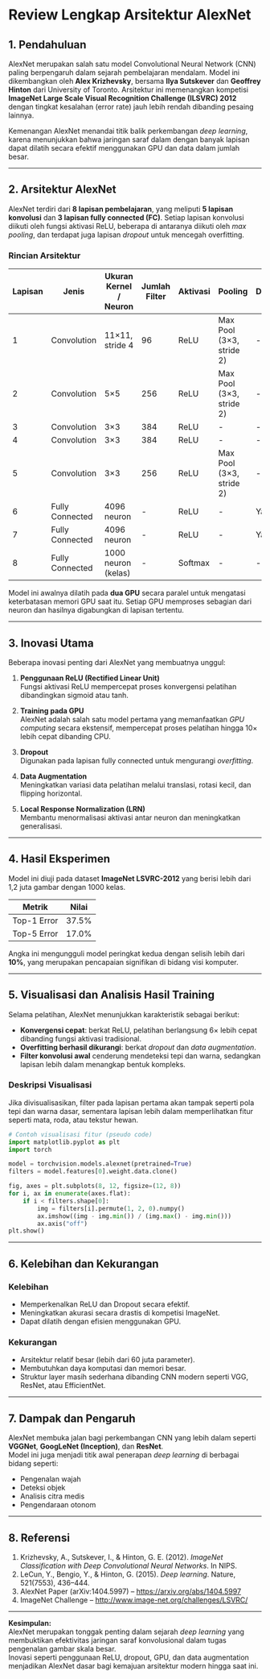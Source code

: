 # Review Lengkap Arsitektur AlexNet

## 1. Pendahuluan

AlexNet merupakan salah satu model Convolutional Neural Network (CNN) paling berpengaruh dalam sejarah pembelajaran mendalam. Model ini dikembangkan oleh **Alex Krizhevsky**, bersama **Ilya Sutskever** dan **Geoffrey Hinton** dari University of Toronto. Arsitektur ini memenangkan kompetisi **ImageNet Large Scale Visual Recognition Challenge (ILSVRC) 2012** dengan tingkat kesalahan (error rate) jauh lebih rendah dibanding pesaing lainnya.

Kemenangan AlexNet menandai titik balik perkembangan *deep learning*, karena menunjukkan bahwa jaringan saraf dalam dengan banyak lapisan dapat dilatih secara efektif menggunakan GPU dan data dalam jumlah besar.

---

## 2. Arsitektur AlexNet

AlexNet terdiri dari **8 lapisan pembelajaran**, yang meliputi **5 lapisan konvolusi** dan **3 lapisan fully connected (FC)**. Setiap lapisan konvolusi diikuti oleh fungsi aktivasi ReLU, beberapa di antaranya diikuti oleh *max pooling*, dan terdapat juga lapisan *dropout* untuk mencegah overfitting.

### Rincian Arsitektur

| Lapisan | Jenis | Ukuran Kernel / Neuron | Jumlah Filter | Aktivasi | Pooling | Dropout |
|----------|-------|------------------------|----------------|------------|----------|----------|
| 1 | Convolution | 11×11, stride 4 | 96 | ReLU | Max Pool (3×3, stride 2) | - |
| 2 | Convolution | 5×5 | 256 | ReLU | Max Pool (3×3, stride 2) | - |
| 3 | Convolution | 3×3 | 384 | ReLU | - | - |
| 4 | Convolution | 3×3 | 384 | ReLU | - | - |
| 5 | Convolution | 3×3 | 256 | ReLU | Max Pool (3×3, stride 2) | - |
| 6 | Fully Connected | 4096 neuron | - | ReLU | - | Ya |
| 7 | Fully Connected | 4096 neuron | - | ReLU | - | Ya |
| 8 | Fully Connected | 1000 neuron (kelas) | - | Softmax | - | - |

Model ini awalnya dilatih pada **dua GPU** secara paralel untuk mengatasi keterbatasan memori GPU saat itu. Setiap GPU memproses sebagian dari neuron dan hasilnya digabungkan di lapisan tertentu.

---

## 3. Inovasi Utama

Beberapa inovasi penting dari AlexNet yang membuatnya unggul:

1. **Penggunaan ReLU (Rectified Linear Unit)**  
   Fungsi aktivasi ReLU mempercepat proses konvergensi pelatihan dibandingkan sigmoid atau tanh.

2. **Training pada GPU**  
   AlexNet adalah salah satu model pertama yang memanfaatkan *GPU computing* secara ekstensif, mempercepat proses pelatihan hingga 10× lebih cepat dibanding CPU.

3. **Dropout**  
   Digunakan pada lapisan fully connected untuk mengurangi *overfitting*.

4. **Data Augmentation**  
   Meningkatkan variasi data pelatihan melalui translasi, rotasi kecil, dan flipping horizontal.

5. **Local Response Normalization (LRN)**  
   Membantu menormalisasi aktivasi antar neuron dan meningkatkan generalisasi.

---

## 4. Hasil Eksperimen

Model ini diuji pada dataset **ImageNet LSVRC-2012** yang berisi lebih dari 1,2 juta gambar dengan 1000 kelas.

| Metrik | Nilai |
|--------|--------|
| Top-1 Error | 37.5% |
| Top-5 Error | 17.0% |

Angka ini mengungguli model peringkat kedua dengan selisih lebih dari **10%**, yang merupakan pencapaian signifikan di bidang visi komputer.

---

## 5. Visualisasi dan Analisis Hasil Training

Selama pelatihan, AlexNet menunjukkan karakteristik sebagai berikut:

- **Konvergensi cepat**: berkat ReLU, pelatihan berlangsung 6× lebih cepat dibanding fungsi aktivasi tradisional.  
- **Overfitting berhasil dikurangi**: berkat *dropout* dan *data augmentation*.  
- **Filter konvolusi awal** cenderung mendeteksi tepi dan warna, sedangkan lapisan lebih dalam menangkap bentuk kompleks.  

### Deskripsi Visualisasi

Jika divisualisasikan, filter pada lapisan pertama akan tampak seperti pola tepi dan warna dasar, sementara lapisan lebih dalam memperlihatkan fitur seperti mata, roda, atau tekstur hewan.

```python
# Contoh visualisasi fitur (pseudo code)
import matplotlib.pyplot as plt
import torch

model = torchvision.models.alexnet(pretrained=True)
filters = model.features[0].weight.data.clone()

fig, axes = plt.subplots(8, 12, figsize=(12, 8))
for i, ax in enumerate(axes.flat):
    if i < filters.shape[0]:
        img = filters[i].permute(1, 2, 0).numpy()
        ax.imshow((img - img.min()) / (img.max() - img.min()))
        ax.axis("off")
plt.show()
```

---

## 6. Kelebihan dan Kekurangan

### Kelebihan
- Memperkenalkan ReLU dan Dropout secara efektif.
- Meningkatkan akurasi secara drastis di kompetisi ImageNet.
- Dapat dilatih dengan efisien menggunakan GPU.

### Kekurangan
- Arsitektur relatif besar (lebih dari 60 juta parameter).
- Membutuhkan daya komputasi dan memori besar.
- Struktur layer masih sederhana dibanding CNN modern seperti VGG, ResNet, atau EfficientNet.

---

## 7. Dampak dan Pengaruh

AlexNet membuka jalan bagi perkembangan CNN yang lebih dalam seperti **VGGNet**, **GoogLeNet (Inception)**, dan **ResNet**.  
Model ini juga menjadi titik awal penerapan *deep learning* di berbagai bidang seperti:
- Pengenalan wajah
- Deteksi objek
- Analisis citra medis
- Pengendaraan otonom

---

## 8. Referensi

1. Krizhevsky, A., Sutskever, I., & Hinton, G. E. (2012). *ImageNet Classification with Deep Convolutional Neural Networks*. In NIPS.
2. LeCun, Y., Bengio, Y., & Hinton, G. (2015). *Deep learning*. Nature, 521(7553), 436–444.
3. AlexNet Paper (arXiv:1404.5997) – https://arxiv.org/abs/1404.5997
4. ImageNet Challenge – http://www.image-net.org/challenges/LSVRC/

---

**Kesimpulan:**  
AlexNet merupakan tonggak penting dalam sejarah *deep learning* yang membuktikan efektivitas jaringan saraf konvolusional dalam tugas pengenalan gambar skala besar.  
Inovasi seperti penggunaan ReLU, dropout, GPU, dan data augmentation menjadikan AlexNet dasar bagi kemajuan arsitektur modern hingga saat ini.
